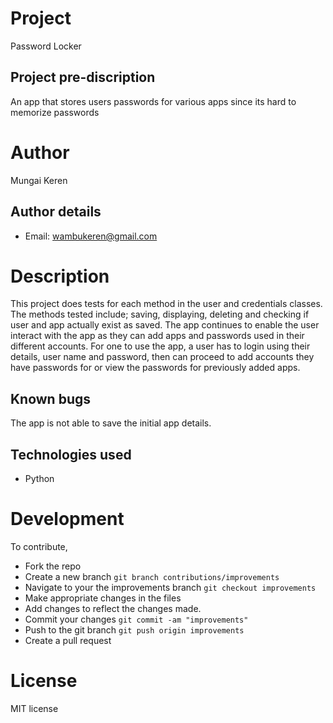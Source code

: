 # Project
Password Locker

## Project pre-discription
An app that stores users passwords for various apps since its hard to memorize passwords

# Author
Mungai Keren

## Author details
* Email: wambukeren@gmail.com

# Description 
This project does tests for each method in the user and credentials classes. The methods tested include; saving, displaying, deleting and checking if user and app actually exist as saved.
The app continues to enable the user interact with the app as they can add apps and passwords used in their different accounts.
For one to use the app, a user has to login using their details, user name and password, then can proceed to add accounts they have passwords for or view the passwords for previously added apps.

## Known bugs
The app is not able to save the initial app details.

## Technologies used
* Python

# Development
To contribute,
* Fork the repo
* Create a new branch ```git branch contributions/improvements```
* Navigate to your the improvements branch ```git checkout improvements```
* Make appropriate changes in the files
* Add changes to reflect the changes made.
* Commit your changes ```git commit -am "improvements"```
* Push to the git branch ```git push origin improvements```
* Create a pull request

# License
MIT license